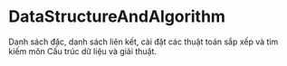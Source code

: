 # DataStructureAndAlgorithm
Danh sách đặc, danh sách liên kết, cài đặt các thuật toán sắp xếp và tìm kiếm môn Cấu trúc dữ liệu và giải thuật.

